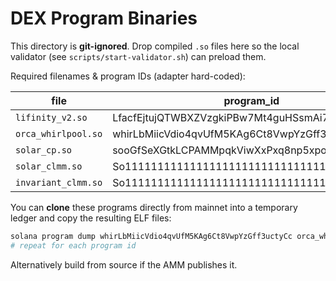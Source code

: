 # DEX Program Binaries

This directory is **git-ignored**. Drop compiled `.so` files here so the
local validator (see `scripts/start-validator.sh`) can preload them.

Required filenames & program IDs (adapter hard-coded):

| file                | program_id                                  |
| ------------------- | ------------------------------------------- |
| `lifinity_v2.so`    | LfacfEjtujQTWBXZVzgkiPBw7Mt4guHSsmAi7y3cycL |
| `orca_whirlpool.so` | whirLbMiicVdio4qvUfM5KAg6Ct8VwpYzGff3uctyCc |
| `solar_cp.so`       | sooGfSeXGtkLCPAMMpqkViwXxPxq8np5xpoEGoEsXXL |
| `solar_clmm.so`     | So11111111111111111111111111111111111111113 |
| `invariant_clmm.so` | So11111111111111111111111111111111111111112 |

You can **clone** these programs directly from mainnet into a temporary
ledger and copy the resulting ELF files:

```bash
solana program dump whirLbMiicVdio4qvUfM5KAg6Ct8VwpYzGff3uctyCc orca_whirlpool.so --url mainnet-beta
# repeat for each program id
```

Alternatively build from source if the AMM publishes it.
